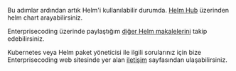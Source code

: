 Bu adımlar ardından artık Helm'i kullanılabilir durumda. [Helm Hub](https://hub.helm.sh/) üzerinden helm chart arayabilirsiniz.

Enterprisecoding üzerinde paylaştığım [diğer Helm makalelerini](http://www.enterprisecoding.com/post/tag/helm) takip edebilirsiniz.

Kubernetes veya Helm paket yöneticisi ile ilgili sorularınız için bize Enterprisecoding web sitesinde yer alan [iletişim](https://enterprisecoding.com/iletisim/) sayfasından ulaşabilirsiniz.